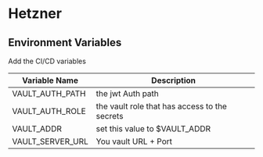 # Hetzner

## Environment Variables 
Add the CI/CD variables 

| Variable Name | Description |
| ------ | ------ |
| VAULT_AUTH_PATH | the jwt Auth path |
| VAULT_AUTH_ROLE | the vault role that has access to the secrets |
| VAULT_ADDR | set this value to $VAULT_ADDR |
| VAULT_SERVER_URL | You vault URL + Port | 